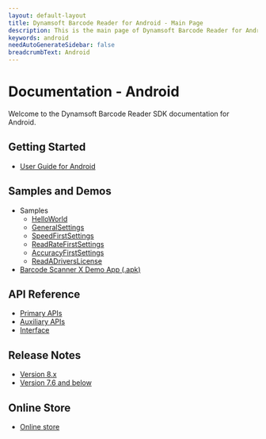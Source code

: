 ```yaml
---
layout: default-layout
title: Dynamsoft Barcode Reader for Android - Main Page
description: This is the main page of Dynamsoft Barcode Reader for Android SDK.
keywords: android
needAutoGenerateSidebar: false
breadcrumbText: Android
---
```



# Documentation - Android

Welcome to the Dynamsoft Barcode Reader SDK documentation for Android. 

## Getting Started

- [User Guide for Android](user-guide.md)

## Samples and Demos

- Samples
  - [HelloWorld](samples/helloworld.md)
  - [GeneralSettings](samples/general.md)
  - [SpeedFirstSettings](samples/speed.md)
  - [ReadRateFirstSettings](samples/read-rate.md)
  - [AccuracyFirstSettings](samples/accuracy.md)
  - [ReadADriversLicense](samples/drivers-license.md)
- <a href="https://download2.dynamsoft.com/dbr/android/DynamsoftBarcodeReaderDemoAndroid-8.4.1.apk" target="_blank">Barcode Scanner X Demo App (.apk)</a>

## API Reference

- [Primary APIs](api-reference/primary-index.md)
- [Auxiliary APIs](api-reference/auxiliary-index.md)
- [Interface](api-reference/interface.md)

## Release Notes

- [Version 8.x](release-notes/android-8.md)
- [Version 7.6 and below](release-notes/android-7.md)

## Online Store

- <a href="https://www.dynamsoft.com/store/dynamsoft-barcode-reader/#mobile" target="_blank">Online store</a>
